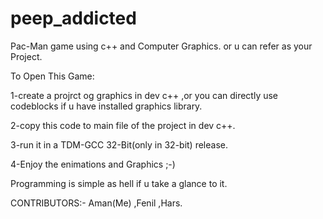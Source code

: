 # peep_addicted
Pac-Man game using c++ and Computer Graphics. or u can refer as your Project.


To Open This Game:

1-create a projrct og graphics in dev c++ ,or you can directly use codeblocks if u have installed graphics library.

2-copy this code to main file of the project in dev c++.

3-run it in a TDM-GCC 32-Bit(only in 32-bit) release.

4-Enjoy the enimations and Graphics ;-)



Programming is simple as hell if u take a glance to it.

CONTRIBUTORS:-
Aman(Me)
,Fenil
,Hars.
